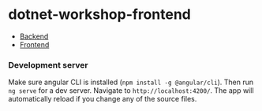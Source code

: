 # dotnet-workshop-frontend

- [Backend](https://dotnet-workshop-backend.herokuapp.com/)
- [Frontend](https://dotnet-workshop-frontend.herokuapp.com/)

### Development server
Make sure angular CLI is installed (`npm install -g @angular/cli`). Then run `ng serve` for a dev server. Navigate to `http://localhost:4200/`. The app will automatically reload if you change any of the source files.

